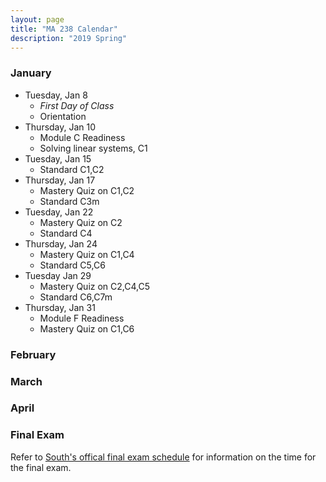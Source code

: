 ```yaml
---
layout: page
title: "MA 238 Calendar"
description: "2019 Spring"
---
```


### January 

- Tuesday, Jan 8
  - *First Day of Class*
  - Orientation
- Thursday, Jan 10
  - Module C Readiness
  - Solving linear systems, C1
- Tuesday, Jan 15
  - Standard C1,C2
- Thursday, Jan 17
  - Mastery Quiz on C1,C2
  - Standard C3m
- Tuesday, Jan 22
  - Mastery Quiz on C2
  - Standard C4
- Thursday, Jan 24
  - Mastery Quiz on C1,C4
  - Standard C5,C6
- Tuesday Jan 29
  - Mastery Quiz on C2,C4,C5
  - Standard C6,C7m
- Thursday, Jan 31
  - Module F Readiness
  - Mastery Quiz on C1,C6 

### February

### March

### April

### Final Exam

Refer to [South's offical final exam schedule][final-schedule] for information on the time for the final exam.

[final-schedule]: https://www.southalabama.edu/departments/registrar/finalexamschedule-spring.html 
